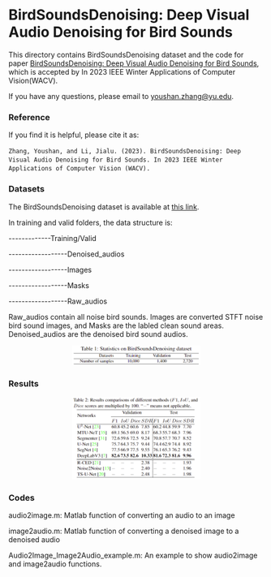 # BirdSoundsDenoising: Deep Visual Audio Denoising for Bird Sounds

This directory contains BirdSoundsDenoising dataset and the code for paper [BirdSoundsDenoising: Deep Visual Audio Denoising for Bird Sounds](https://github.com/YoushanZhang/YoushanZhang.github.io/blob/master/files/BirdSoundsDenoising_Deep_Visual_Audio_Denoising_for_Bird_Sounds.pdf), which is accepted by In 2023 IEEE Winter Applications of Computer Vision(WACV).


If you have any questions, please email to youshan.zhang@yu.edu.
### Reference

If you find it is helpful, please cite it as:

`
Zhang, Youshan, and Li, Jialu. (2023). BirdSoundsDenoising: Deep Visual Audio Denoising for Bird Sounds. In 2023 IEEE Winter Applications of Computer Vision (WACV).
`

### Datasets
The BirdSoundsDenoising dataset is available at [this link](https://doi.org/10.5281/zenodo.7191406).

In training and valid folders, the data structure is:

-------------Training/Valid

------------------Denoised_audios

------------------Images

------------------Masks

------------------Raw_audios

Raw_audios contain all noise bird sounds. Images are converted STFT noise bird sound images, and Masks are the labled clean sound areas. Denoised_audios are the denoised bird sound audios.


<p align="center">
  <img src="./files/Sta.png" width="50%"> 
</p>

### Results

<p align="center">
  <img src="./files/re.png" width="50%"> 
</p>



### Codes

audio2image.m: Matlab function of converting an audio to an image

image2audio.m: Matlab function of converting a denoised image to a denoised audio 

Audio2Image_Image2Audio_example.m: An example to show audio2image and image2audio functions.

